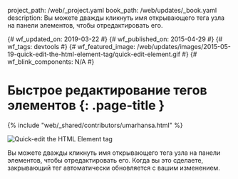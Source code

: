 project_path: /web/_project.yaml
book_path: /web/updates/_book.yaml
description: Вы можете дважды кликнуть имя открывающего тега узла на панели элементов, чтобы отредактировать его.

{# wf_updated_on: 2019-03-22 #} {# wf_published_on: 2015-04-29 #} {# wf_tags:
devtools #} {# wf_featured_image:
/web/updates/images/2015-05-19-quick-edit-the-html-element-tag/quick-edit-element.gif
#} {# wf_blink_components: N/A #}

# Быстрое редактирование тегов элементов {: .page-title }

{% include "web/_shared/contributors/umarhansa.html" %}

<img
src="/web/updates/images/2015-05-19-quick-edit-the-html-element-tag/quick-edit-element.gif"
alt="Quick-edit the HTML Element tag">

Вы можете дважды кликнуть имя открывающего тега узла на панели элементов, чтобы
отредактировать его. Когда вы это сделаете, закрывающий тег автоматически
обновляется с вашим изменением.
